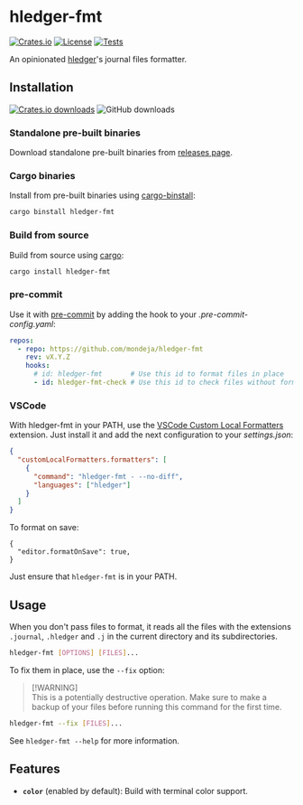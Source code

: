 # hledger-fmt

[![Crates.io](https://img.shields.io/crates/v/hledger-fmt?logo=rust)](https://crates.io/crates/hledger-fmt)
[![License](https://img.shields.io/crates/l/hledger-fmt)][license-badge-link]
[![Tests](https://img.shields.io/github/actions/workflow/status/mondeja/hledger-fmt/ci.yml?label=tests&logo=github)][tests-badge-link]

<!-- markdown-link-check-disable -->

[license-badge-link]: https://github.com/mondeja/hledger-fmt/blob/master/LICENSE
[tests-badge-link]: https://github.com/mondeja/hledger-fmt/actions

<!-- markdown-link-check-enable -->

An opinionated [hledger]'s journal files formatter.

## Installation

[![Crates.io downloads](https://img.shields.io/crates/d/hledger-fmt?label=Crate%20downloads)](https://crates.io/crates/hledger-fmt)
![GitHub downloads](https://img.shields.io/github/downloads/mondeja/hledger-fmt/total?label=GitHub%20downloads)

### Standalone pre-built binaries

Download standalone pre-built binaries from [releases page].

### Cargo binaries

Install from pre-built binaries using [cargo-binstall]:

```sh
cargo binstall hledger-fmt
```

### Build from source

Build from source using [cargo]:

```sh
cargo install hledger-fmt
```

### pre-commit

Use it with [pre-commit] by adding the hook to your _.pre-commit-config.yaml_:

```yaml
repos:
  - repo: https://github.com/mondeja/hledger-fmt
    rev: vX.Y.Z
    hooks:
      # id: hledger-fmt       # Use this id to format files in place
      - id: hledger-fmt-check # Use this id to check files without formatting
```

### VSCode

With hledger-fmt in your PATH, use the [VSCode Custom Local Formatters]
extension. Just install it and add the next configuration to your
_settings.json_:

```json
{
  "customLocalFormatters.formatters": [
    {
      "command": "hledger-fmt - --no-diff",
      "languages": ["hledger"]
    }
  ]
}
```

To format on save:

```json5
{
  "editor.formatOnSave": true,
}
```

Just ensure that `hledger-fmt` is in your PATH.

## Usage

When you don't pass files to format, it reads all the files with
the extensions `.journal`, `.hledger` and `.j` in the current directory
and its subdirectories.

```sh
hledger-fmt [OPTIONS] [FILES]...
```

To fix them in place, use the `--fix` option:

> [!WARNING]\
> This is a potentially destructive operation. Make sure to make a backup
> of your files before running this command for the first time.

```sh
hledger-fmt --fix [FILES]...
```

See `hledger-fmt --help` for more information.

## Features

- **`color`** (enabled by default): Build with terminal color support.

[cargo-binstall]: https://github.com/cargo-bins/cargo-binstall
[hledger]: https://hledger.org
[cargo]: https://doc.rust-lang.org/cargo/
[releases page]: https://github.com/mondeja/hledger-fmt/releases
[pre-commit]: https://pre-commit.com
[VSCode Custom Local Formatters]: https://marketplace.visualstudio.com/items?itemName=jkillian.custom-local-formatters
